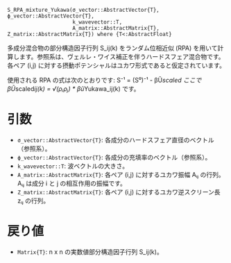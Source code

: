 ```
S_RPA_mixture_Yukawa(σ_vector::AbstractVector{T}, ϕ_vector::AbstractVector{T}, 
                     k_wavevector::T, 
                     A_matrix::AbstractMatrix{T}, Z_matrix::AbstractMatrix{T}) where {T<:AbstractFloat}
```

多成分混合物の部分構造因子行列 S_ij(k) をランダム位相近似 (RPA) を用いて計算します。参照系は、ヴェルレ・ワイス補正を伴うハードスフェア混合物です。各ペア (i,j) に対する摂動ポテンシャルはユカワ形式であると仮定されています。

使用される RPA の式は次のとおりです: S⁻¹ = (S⁰)⁻¹ - βŨ*scaled ここで βŨ*scaled*ij(k) = √(ρᵢρⱼ) * βũ*Yukawa_ij(k) です。

# 引数

  * `σ_vector::AbstractVector{T}`: 各成分のハードスフェア直径のベクトル（参照系）。
  * `ϕ_vector::AbstractVector{T}`: 各成分の充填率のベクトル（参照系）。
  * `k_wavevector::T`: 波ベクトルの大きさ。
  * `A_matrix::AbstractMatrix{T}`: 各ペア (i,j) に対するユカワ振幅 Aᵢⱼ の行列。Aᵢⱼ は成分 i と j の相互作用の振幅です。
  * `Z_matrix::AbstractMatrix{T}`: 各ペア (i,j) に対するユカワ逆スクリーン長 zᵢⱼ の行列。

# 戻り値

  * `Matrix{T}`: n x n の実数値部分構造因子行列 S_ij(k)。

```

